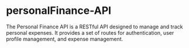 # personalFinance-API
The Personal Finance API is a RESTful API designed to manage and track personal expenses. It provides a set of routes for authentication, user profile management, and expense management.
